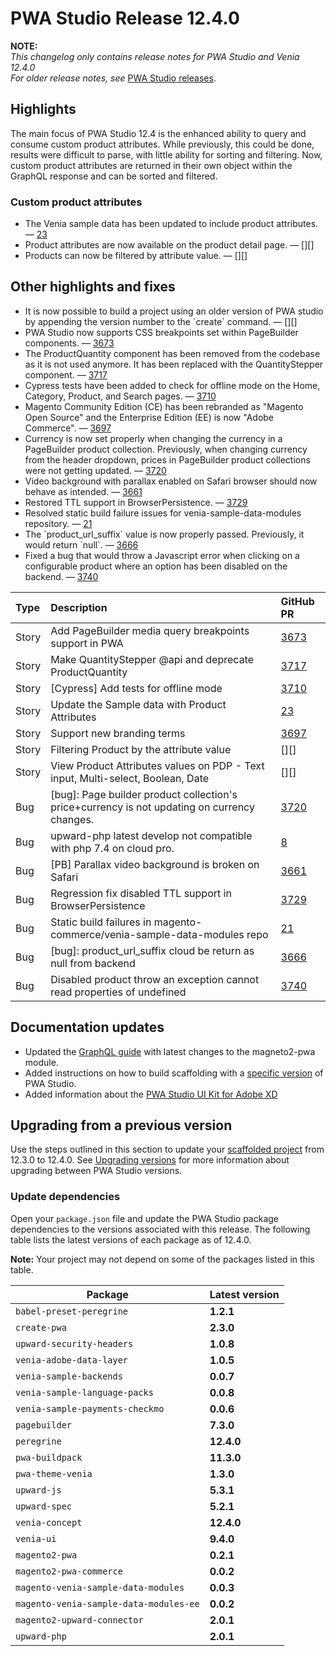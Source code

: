 # PWA Studio Release 12.4.0

**NOTE:**  
_This changelog only contains release notes for PWA Studio and Venia 12.4.0_  
_For older release notes, see_ [PWA Studio releases][].

## Highlights  

The main focus of PWA Studio 12.4 is the enhanced ability to query and consume custom product attributes. While previously, this could be done, results were difficult to parse, with little ability for sorting and filtering. Now, custom product attributes are returned in their own object within the GraphQL response and can be sorted and filtered.

### Custom product attributes

-   The Venia sample data has been updated to include product attributes. — [23][]  
-   Product attributes are now available on the product detail page. — [][]  
-   Products can now be filtered by attribute value. — [][]  

## Other highlights and fixes

-   It is now possible to build a project using an older version of PWA studio by appending the version number to the \`create\` command. — [][]  
-   PWA Studio now supports CSS breakpoints set within PageBuilder components. — [3673][]   
-   The ProductQuantity component has been removed from the codebase as it is not used anymore. It has been replaced with the QuantityStepper component. — [3717][]  
-   Cypress tests have been added to check for offline mode on the Home, Category, Product, and Search pages. — [3710][]  
-   Magento Community Edition (CE) has been rebranded as "Magento Open Source" and the Enterprise Edition (EE) is now "Adobe Commerce". — [3697][]  
-   Currency is now set properly when changing the currency in a PageBuilder product collection. Previously, when changing currency from the header dropdown, prices in PageBuilder product collections were not getting updated. — [3720][]    
-   Video background with parallax enabled on Safari browser should now behave as intended. — [3661][]  
-   Restored TTL support in BrowserPersistence. — [3729][]  
-   Resolved static build failure issues for venia-sample-data-modules repository. — [21][]  
-   The \`product_url_suffix\` value is now properly passed. Previously, it would return \`null\`. — [3666][]  
-   Fixed a bug that would throw a Javascript error when clicking on a configurable product where an option has been disabled on the backend.  — [3740][]  

| Type  | Description                                                                                   | GitHub PR |
| :---- | :-------------------------------------------------------------------------------------------- | :-------- |
| Story | Add PageBuilder media query breakpoints support in PWA                                        | [3673][]  |
| Story | Make QuantityStepper @api and deprecate ProductQuantity                                       | [3717][]  |
| Story | \[Cypress] Add tests for offline mode                                                         | [3710][]  |
| Story | Update the Sample data with Product Attributes                                                | [23][]    |
| Story | Support new branding terms                                                                    | [3697][]  |
| Story | Filtering Product by the attribute value                                                      | [][]      |
| Story | View Product Attributes values on PDP - Text input, Multi-select, Boolean, Date               | [][]      |
| Bug   | \[bug]: Page builder product collection's price+currency is not updating on currency changes. | [3720][]  |
| Bug   | upward-php latest develop not compatible with php 7.4 on cloud pro.                           | [8][]     |
| Bug   | \[PB] Parallax video background is broken on Safari                                           | [3661][]  |
| Bug   | Regression fix disabled TTL support in BrowserPersistence                                     | [3729][]  |
| Bug   | Static build failures in magento-commerce/venia-sample-data-modules repo                      | [21][]    |
| Bug   | \[bug]: product_url_suffix cloud be return as null from backend                               | [3666][]  |
| Bug   | Disabled product throw an exception cannot read properties of undefined                       | [3740][]  |

## Documentation updates

- Updated the [GraphQL guide](https://devdocs.magento.com/guides/v2.4/graphql/interfaces/pwa-implementations.html) with latest changes to the magneto2-pwa module.
- Added instructions on how to build scaffolding with a [specific version](https://developer.adobe.com/commerce/pwa-studio/guides/packages/buildpack/scaffolding/) of PWA Studio.
- Added information about the [PWA Studio UI Kit for Adobe XD](https://developer.adobe.com/commerce/pwa-studio/guides/project/tools-libraries/)

## Upgrading from a previous version

Use the steps outlined in this section to update your [scaffolded project][] from 12.3.0 to 12.4.0.
See [Upgrading versions][] for more information about upgrading between PWA Studio versions.

[scaffolded project]: https://developer.adobe.com/commerce/pwa-studio/tutorials/
[upgrading versions]: https://developer.adobe.com/commerce/pwa-studio/guides/upgrading-versions/

### Update dependencies

Open your `package.json` file and update the PWA Studio package dependencies to the versions associated with this release.
The following table lists the latest versions of each package as of 12.4.0.

**Note:**
Your project may not depend on some of the packages listed in this table.

| Package                             | Latest version |
|-------------------------------------|----------------|
| `babel-preset-peregrine`            | **1.2.1**      |
| `create-pwa`                        | **2.3.0**      |
| `upward-security-headers`           | **1.0.8**      |
| `venia-adobe-data-layer`            | **1.0.5**      |
| `venia-sample-backends`             | **0.0.7**      |
| `venia-sample-language-packs`       | **0.0.8**      |
| `venia-sample-payments-checkmo`     | **0.0.6**      |
| `pagebuilder`                       | **7.3.0**      |
| `peregrine`                         | **12.4.0**     |
| `pwa-buildpack`                     | **11.3.0**     |
| `pwa-theme-venia`                   | **1.3.0**      |
| `upward-js`                         | **5.3.1**      |
| `upward-spec`                       | **5.2.1**      |
| `venia-concept`                     | **12.4.0**     |
| `venia-ui`                          | **9.4.0**      |
| `magento2-pwa`                      | **0.2.1**      |
| `magento2-pwa-commerce`             | **0.0.2**      |
| `magento-venia-sample-data-modules` | **0.0.3**      |
| `magento-venia-sample-data-modules-ee`| **0.0.2**    |
| `magento2-upward-connector`         | **2.0.1**      |
| `upward-php`                        | **2.0.1**      |

[PWA-2558]: https://jira.corp.magento.com/browse/PWA-2558  
[PWA-2707]: https://jira.corp.magento.com/browse/PWA-2707  
[PWA-1471]: https://jira.corp.magento.com/browse/PWA-1471   
[PWA-960]: https://jira.corp.magento.com/browse/PWA-960  
[PWA-1085]: https://jira.corp.magento.com/browse/PWA-1085  
[PWA-1665]: https://jira.corp.magento.com/browse/PWA-1665  
[PWA-2419]: https://jira.corp.magento.com/browse/PWA-2419  
[PWA-1689]: https://jira.corp.magento.com/browse/PWA-1689  
[PWA-1674]: https://jira.corp.magento.com/browse/PWA-1674  
[PWA-2528]: https://jira.corp.magento.com/browse/PWA-2528  
[PWA-2721]: https://jira.corp.magento.com/browse/PWA-2721  
[PWA-1961]: https://jira.corp.magento.com/browse/PWA-1961  
[PWA-2571]: https://jira.corp.magento.com/browse/PWA-2571  
[PWA-2593]: https://jira.corp.magento.com/browse/PWA-2593  
[PWA-2595]: https://jira.corp.magento.com/browse/PWA-2595  
[PWA-2524]: https://jira.corp.magento.com/browse/PWA-2524  
[3673]: https://github.com/magento/pwa-studio/pull/3673
[3717]: https://github.com/magento/pwa-studio/pull/3717
[3710]: https://github.com/magento/pwa-studio/pull/3710
[23]: https://github.com/magento-commerce/venia-sample-data-modules/pull/23
[3697]: https://github.com/magento/pwa-studio/pull/3697
[3720]: https://github.com/magento/pwa-studio/pull/3720
[8]: https://github.com/magento-commerce/upward-php/pull/8
[3661]: https://github.com/magento/pwa-studio/pull/3661
[3729]: https://github.com/magento/pwa-studio/pull/3729
[21]: https://github.com/magento-commerce/venia-sample-data-modules/pull/21
[3666]: https://github.com/magento/pwa-studio/pull/3666
[3740]: https://github.com/magento/pwa-studio/pull/3740
[PWA Studio releases]: https://github.com/magento/pwa-studio/releases
